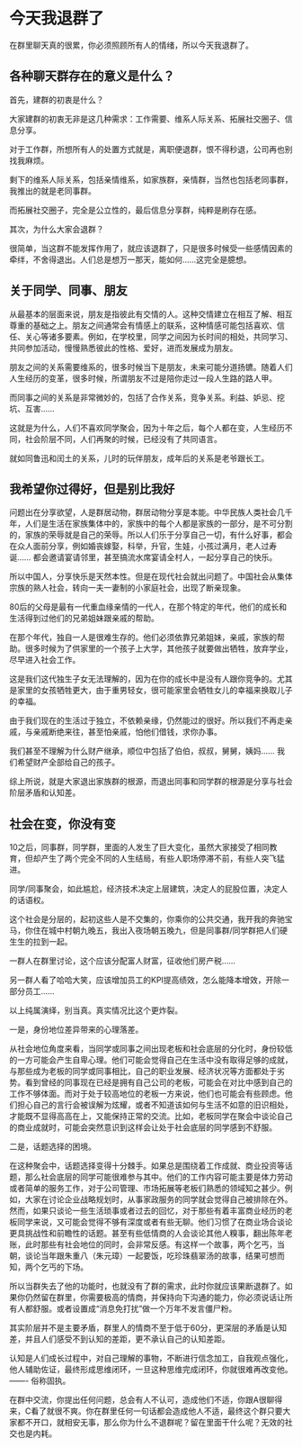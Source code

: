 # 今天我退群了

在群里聊天真的很累，你必须照顾所有人的情绪，所以今天我退群了。

## 各种聊天群存在的意义是什么？

首先，建群的初衷是什么？

大家建群的初衷无非是这几种需求：工作需要、维系人际关系、拓展社交圈子、信息分享。

对于工作群，所想所有人的处置方式就是，离职便退群，恨不得秒退，公司再也别找我麻烦。

剩下的维系人际关系，包括亲情维系，如家族群，亲情群，当然也包括老同事群，我推出的就是老同事群。

而拓展社交圈子，完全是公立性的，最后信息分享群，纯粹是刷存在感。

其次，为什么大家会退群？

很简单，当这群不能发挥作用了，就应该退群了，只是很多时候受一些感情因素的牵绊，不舍得退出。人们总是想万一那天，能如何……这完全是臆想。

## 关于同学、同事、朋友

从最基本的层面来说，朋友是指彼此有交情的人。这种交情建立在相互了解、相互尊重的基础之上。朋友之间通常会有情感上的联系，这种情感可能包括喜欢、信任、关心等诸多要素。例如，在学校里，同学之间因为长时间的相处，共同学习、共同参加活动，慢慢熟悉彼此的性格、爱好，进而发展成为朋友。

朋友之间的关系需要维系的，很多时候当下是朋友，未来可能分道扬镳。随着人们人生经历的变革，很多时候，所谓朋友不过是陪你走过一段人生路的路人甲。

而同事之间的关系是非常微妙的，包括了合作关系，竞争关系。利益、妒忌、挖坑、互害……

这就是为什么，人们不喜欢同学聚会，因为十年之后，每个人都在变，人生经历不同，社会阶层不同，人们再聚的时候，已经没有了共同语言。

就如同鲁迅和闰土的关系，儿时的玩伴朋友，成年后的关系是老爷跟长工。

## 我希望你过得好，但是别比我好

问题出在分享欲望，人是群居动物，群居动物分享是本能。中华民族人类社会几千年，人们是生活在家族集体中的，家族中的每个人都是家族的一部分，是不可分割的，家族的荣辱就是自己的荣辱。所以人们乐于分享自己一切，有什么好事，都会在众人面前分享，例如婚丧嫁娶，科举，升官，生娃，小孩过满月，老人过寿诞…… 都会邀请宴请邻里，甚至搞流水席宴请全村人，一起分享自己的快乐。

所以中国人，分享快乐是天然本性。但是在现代社会就出问题了。中国社会从集体宗族的熟人社会，转向一夫一妻制的小家庭社会，出现了断亲现象。

80后的父母是最有一代重血缘亲情的一代人，在那个特定的年代，他们的成长和生活得到过他们的兄弟姐妹跟亲戚的帮助。

在那个年代，独自一人是很难生存的。他们必须依靠兄弟姐妹，亲戚，家族的帮助。很多时候为了供家里的一个孩子上大学，其他孩子就要做出牺牲，放弃学业，尽早进入社会工作。

这是我们这代独生子女无法理解的，因为在你的成长中是没有人跟你竞争的。尤其是家里的女孩牺牲更大，由于重男轻女，很可能家里会牺牲女儿的幸福来换取儿子的幸福。

由于我们现在的生活过于独立，不依赖亲缘，仍然能过的很好。所以我们不再走亲戚，与亲戚断绝来往，甚至怕亲戚，怕他们借钱，求你办事。

我们甚至不理解为什么财产继承，顺位中包括了伯伯，叔叔，舅舅，姨妈…… 我们希望财产全部给自己的孩子。

综上所说，就是大家退出家族群的根源，而退出同事和同学群的根源是分享与社会阶层矛盾和认知差。

## 社会在变，你没有变

10之后，同事群，同学群，里面的人发生了巨大变化，虽然大家接受了相同教育，但却产生了两个完全不同的人生结局，有些人职场停滞不前，有些人突飞猛进。

同学/同事聚会，如此尴尬，经济技术决定上层建筑，决定人的屁股位置，决定人的话语权。

这个社会是分层的，起初这些人是不交集的，你乘你的公共交通，我开我的奔驰宝马，你住在城中村朝九晚五，我出入夜场朝五晚九，但是同事群/同学群把人们硬生生的拉到一起。

一群人在群里讨论，这个应该分配富人财富，征收他们房产税……

另一群人看了哈哈大笑，应该增加员工的KPI提高绩效，怎么能降本增效，开除一部分员工……

以上纯属演绎，别当真。真实情况比这个更炸裂。

一是，身份地位差异带来的心理落差。

从社会地位角度来看，当同学或同事之间出现老板和社会底层的分化时，身份较低的一方可能会产生自卑心理。他们可能会觉得自己在生活中没有取得足够的成就，与那些成为老板的同学或同事相比，自己的职业发展、经济状况等方面都处于劣势。看到曾经的同事现在已经是拥有自己公司的老板，可能会在对比中感到自己的工作不够体面。而对于处于较高地位的老板一方来说，他们也可能会有些顾虑。他们担心自己的言行会被误解为炫耀，或者不知道该如何与生活不如意的旧识相处，才能既不显得高高在上，又能保持正常的交流。比如，老板同学在聚会中谈论自己的商业成就时，可能会突然意识到这样会让处于社会底层的同学感到不舒服。

二是，话题选择的困境。

在这种聚会中，话题选择变得十分棘手。如果总是围绕着工作成就、商业投资等话题，那么社会底层的同学可能很难参与其中。他们的工作内容可能主要是体力劳动或者简单的服务工作，对于公司管理、市场拓展等老板们熟悉的领域知之甚少。例如，大家在讨论企业战略规划时，从事家政服务的同学就会觉得自己被排除在外。然而，如果只谈论一些生活琐事或者过去的回忆，对于那些有着丰富商业经历的老板同学来说，又可能会觉得不够有深度或者有些无聊。他们习惯了在商业场合谈论更具挑战性和前瞻性的话题。甚至有些低情商的人会谈论其他人糗事，翻出陈年老账，此时那些有社会地位的同时，会非常反感。有这样一个故事，两个乞丐，当朝，谈论当年跟朱重八（朱元璋）一起要饭，吃珍珠翡翠汤的故事，结果可想而知，两个乞丐的下场。

所以当群失去了他的功能时，也就没有了群的需求，此时你就应该果断退群了。如果你仍然留在群里，你需要极高的情商，并保持向下沟通的能力，你必须说话让所有人都舒服。或者设置成“消息免打扰”做一个万年不发言僵尸粉。

其实阶层并不是主要矛盾，群里人的情商不至于低于60分，更深层的矛盾是认知差，并且人们感受不到认知的差距，更不承认自己的认知差距。

认知是人们成长过程中，对自己理解的事物，不断进行信念加工，自我观点强化，他人辅助佐证，最终形成思维闭环，一旦这种思维完成闭环，你就很难再改变他。——- 俗称固执。

在群中交流，你提出任何问题，总会有人不认可，造成他们不适，你跟A很聊得来，C看了就很不爽。你在群里任何一句话都会造成他人不适，最终这个群只要大家都不开口，就相安无事，那么你为什么不退群呢？留在里面干什么呢？无效的社交也是内耗。
